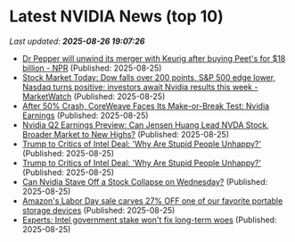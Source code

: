 # Latest NVIDIA News (top 10)
_Last updated: **2025-08-26 19:07:26**_

- [Dr Pepper will unwind its merger with Keurig after buying Peet's for $18 billion - NPR](https://slashdot.org/firehose.pl?op=view&amp;id=178858992) (Published: 2025-08-25)
- [Stock Market Today: Dow falls over 200 points, S&P 500 edge lower, Nasdaq turns positive; investors await Nvidia results this week - MarketWatch](https://slashdot.org/firehose.pl?op=view&amp;id=178858986) (Published: 2025-08-25)
- [After 50% Crash, CoreWeave Faces Its Make-or-Break Test: Nvidia Earnings](https://biztoc.com/x/b4b34e0a0057f695) (Published: 2025-08-25)
- [Nvidia Q2 Earnings Preview: Can Jensen Huang Lead NVDA Stock, Broader Market to New Highs?](https://biztoc.com/x/3e11e7519627abe2) (Published: 2025-08-25)
- [Trump to Critics of Intel Deal: 'Why Are Stupid People Unhappy?'](https://me.pcmag.com/en/processors/31856/trump-to-critics-of-intel-deal-why-are-stupid-people-unhappy) (Published: 2025-08-25)
- [Trump to Critics of Intel Deal: 'Why Are Stupid People Unhappy?'](https://uk.pcmag.com/processors/159720/trump-to-critics-of-intel-deal-why-are-stupid-people-unhappy) (Published: 2025-08-25)
- [Can Nvidia Stave Off a Stock Collapse on Wednesday?](https://biztoc.com/x/83b76c13ef126e88) (Published: 2025-08-25)
- [Amazon's Labor Day sale carves 27% OFF one of our favorite portable storage devices](https://www.androidcentral.com/accessories/storage/amazons-labor-day-sale-carves-27-percent-off-one-of-our-favorite-portable-storage-devices) (Published: 2025-08-25)
- [Experts: Intel government stake won't fix long-term woes](https://www.techtarget.com/searchdatacenter/news/366630032/Experts-Intel-government-stake-wont-fix-long-term-woes) (Published: 2025-08-25)
